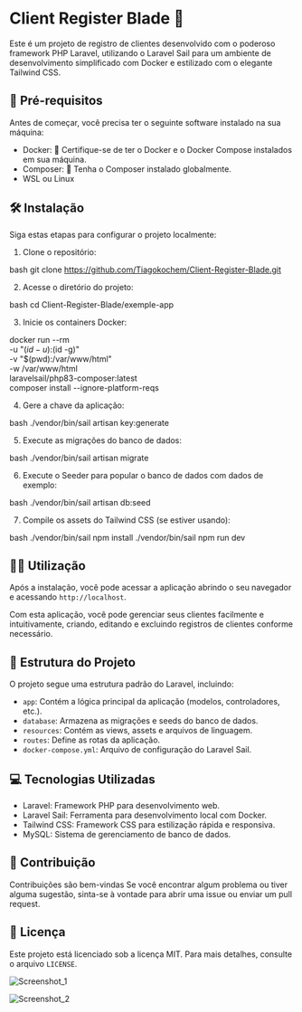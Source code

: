 # Client Register Blade 💼

Este é um projeto de registro de clientes desenvolvido com o poderoso framework PHP Laravel, utilizando o Laravel Sail para um ambiente de desenvolvimento simplificado com Docker e estilizado com o elegante Tailwind CSS.

## 🚀 Pré-requisitos

Antes de começar, você precisa ter o seguinte software instalado na sua máquina:

- Docker: 🐳 Certifique-se de ter o Docker e o Docker Compose instalados em sua máquina.
- Composer: 🎼 Tenha o Composer instalado globalmente.
- WSL ou Linux

## 🛠️ Instalação

Siga estas etapas para configurar o projeto localmente:

1. Clone o repositório:

bash git clone https://github.com/Tiagokochem/Client-Register-Blade.git


2. Acesse o diretório do projeto:

bash cd Client-Register-Blade/exemple-app


3. Inicie os containers Docker:

docker run --rm \
    -u "$(id -u):$(id -g)" \
    -v "$(pwd):/var/www/html" \
    -w /var/www/html \
    laravelsail/php83-composer:latest \
    composer install --ignore-platform-reqs


4. Gere a chave da aplicação:

bash ./vendor/bin/sail artisan key:generate


5. Execute as migrações do banco de dados:

bash ./vendor/bin/sail artisan migrate


6. Execute o Seeder para popular o banco de dados com dados de exemplo:

bash ./vendor/bin/sail artisan db:seed


7. Compile os assets do Tailwind CSS (se estiver usando):

bash ./vendor/bin/sail npm install ./vendor/bin/sail npm run dev


## 🧑‍💻 Utilização

Após a instalação, você pode acessar a aplicação abrindo o seu navegador e acessando `http://localhost`.

Com esta aplicação, você pode gerenciar seus clientes facilmente e intuitivamente, criando, editando e excluindo registros de clientes conforme necessário.

## 📂 Estrutura do Projeto

O projeto segue uma estrutura padrão do Laravel, incluindo:

- `app`: Contém a lógica principal da aplicação (modelos, controladores, etc.).
- `database`: Armazena as migrações e seeds do banco de dados.
- `resources`: Contém as views, assets e arquivos de linguagem.
- `routes`: Define as rotas da aplicação.
- `docker-compose.yml`: Arquivo de configuração do Laravel Sail.

## 💻 Tecnologias Utilizadas

- Laravel: Framework PHP para desenvolvimento web.
- Laravel Sail: Ferramenta para desenvolvimento local com Docker.
- Tailwind CSS: Framework CSS para estilização rápida e responsiva.
- MySQL: Sistema de gerenciamento de banco de dados.

## 🙌 Contribuição

Contribuições são bem-vindas Se você encontrar algum problema ou tiver alguma sugestão, sinta-se à vontade para abrir uma issue ou enviar um pull request.

## 📄 Licença

Este projeto está licenciado sob a licença MIT. Para mais detalhes, consulte o arquivo `LICENSE`.

![Screenshot_1](https://github.com/Tiagokochem/Client-Register-Blade/assets/57450432/a371a7e5-aa67-4b05-b307-c7b83a3c883d)

![Screenshot_2](https://github.com/Tiagokochem/Client-Register-Blade/assets/57450432/0a04fa2e-3999-48d3-9695-61d00686b92f)


